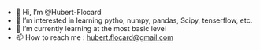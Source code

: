 - 👋 Hi, I’m @Hubert-Flocard
- 👀 I’m interested in  learning pytho, numpy, pandas, Scipy, tenserflow, etc.
- 🌱 I’m currently learning at the most basic level
- 📫 How to reach me  : hubert.flocard@gmail.com

<!---
Hubert-Flocard/Hubert-Flocard is a ✨ special ✨ repository because its `README.md` (this file) appears on your GitHub profile.
You can click the Preview link to take a look at your changes.
--->
